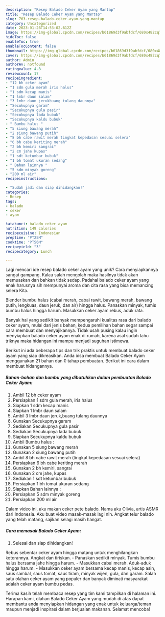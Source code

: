 ```yaml
---
description: "Resep Balado Ceker Ayam yang Mantap"
title: "Resep Balado Ceker Ayam yang Mantap"
slug: 703-resep-balado-ceker-ayam-yang-mantap
category: Uncategorized
date: 2023-01-26T14:53:02.612Z
image: https://img-global.cpcdn.com/recipes/b61869d3f9abfdcf/680x482cq70/balado-ceker-ayam-foto-resep-utama.jpg
hideToc: false
enableToc: true
enableTocContent: false
thumbnail: https://img-global.cpcdn.com/recipes/b61869d3f9abfdcf/680x482cq70/balado-ceker-ayam-foto-resep-utama.jpg
cover: https://img-global.cpcdn.com/recipes/b61869d3f9abfdcf/680x482cq70/balado-ceker-ayam-foto-resep-utama.jpg
author: Admin
authorAv: notfound
ratingvalue: 4.8
reviewcount: 17
recipeingredient:
- "12 bh ceker ayam"
- "1 sdm gula merah iris halus"
- "1 sdm kecap manis"
- "1 lmbr daun salam"
- "3 lmbr daun jerukbuang tulang daunnya"
- "Secukupnya garam"
- "Secukupnya gula pasir"
- "Secukupnya lada bubuk"
- "Secukupnya kaldu bubuk"
- " Bumbu halus "
- "5 siung bawang merah"
- "2 siung bawang putih"
- "8 bh cabe rawit merah tingkat kepedasan sesuai selera"
- "6 bh cabe keriting merah"
- "2 bh kemiri sangrai"
- "2 cm jahe kupas"
- "1 sdt ketumbar bubuk"
- "1 bh tomat ukuran sedang"
- " Bahan lainnya "
- "5 sdm minyak goreng"
- "200 ml air"
recipeinstructions:

- "Sudah jadi dan siap dihidangkan!"
categories:
- Resep
tags:
- balado
- ceker
- ayam

katakunci: balado ceker ayam 
nutrition: 149 calories
recipecuisine: Indonesian
preptime: "PT25M"
cooktime: "PT56M"
recipeyield: "3"
recipecategory: Lunch

---
```





Lagi mencari ide resep balado ceker ayam yang unik? Cara menyiapkannya sangat gampang. Kalau salah mengolah maka hasilnya tidak akan memuaskan dan bahkan tidak sedap. Padahal balado ceker ayam yang enak harusnya sih mempunyai aroma dan cita rasa yang bisa memancing selera Kita.





Blender bumbu halus (cabai merah, cabai rawit, bawang merah, bawang putih, lengkuas, daun jeruk, dan air) hingga halus. Panaskan minyak, tumis bumbu halus hingga harum. Masukkan ceker ayam rebus, aduk rata.

Banyak hal yang sedikit banyak mempengaruhi kualitas rasa dari balado ceker ayam, mulai dari jenis bahan, kedua pemilihan bahan segar sampai cara membuat dan menyajikannya. Tidak usah pusing kalau ingin menyiapkan balado ceker ayam enak di rumah, karena asal sudah tahu triknya maka hidangan ini mampu menjadi suguhan istimewa.






Berikut ini ada beberapa tips dan trik praktis untuk membuat balado ceker ayam yang siap dikreasikan. Anda bisa membuat Balado Ceker Ayam menggunakan 21 bahan dan 0 tahap pembuatan. Berikut ini cara dalam membuat hidangannya.

<!--inarticleads1-->

##### Bahan-bahan dan bumbu yang dibutuhkan dalam pembuatan Balado Ceker Ayam:

1. Ambil 12 bh ceker ayam
1. Persiapkan 1 sdm gula merah, iris halus
1. Siapkan 1 sdm kecap manis
1. Siapkan 1 lmbr daun salam
1. Ambil 3 lmbr daun jeruk,buang tulang daunnya
1. Gunakan Secukupnya garam
1. Sediakan Secukupnya gula pasir
1. Sediakan Secukupnya lada bubuk
1. Siapkan Secukupnya kaldu bubuk
1. Ambil  Bumbu halus :
1. Gunakan 5 siung bawang merah
1. Gunakan 2 siung bawang putih
1. Ambil 8 bh cabe rawit merah (tingkat kepedasan sesuai selera)
1. Persiapkan 6 bh cabe keriting merah
1. Gunakan 2 bh kemiri, sangrai
1. Gunakan 2 cm jahe, kupas
1. Sediakan 1 sdt ketumbar bubuk
1. Persiapkan 1 bh tomat ukuran sedang
1. Siapkan  Bahan lainnya :
1. Persiapkan 5 sdm minyak goreng
1. Persiapkan 200 ml air


Dalam video ini, aku makan ceker pete balado. Nama aku Olivia, artis ASMR dari Indonesia. Aku buat video masak-masak lagi nih. Angkat telur balado yang telah matang, sajikan selagi masih hangat. 

<!--inarticleads2-->

##### Cara memasak Balado Ceker Ayam:


1. Selesai dan siap dihidangkan!

Rebus sebentar ceker ayam hingga matang untuk menghilangkan kotorannya. Angkat dan tiriskan. - Panaskan sedikit minyak. Tumis bumbu halus bersama jahe hingga harum. - Masukkan cabai merah. Aduk-aduk hingga harum. - Masukkan ceker ayam bersama kecap manis, kecap asin, saus sambal, saus tomat, saus tiram, minyak wijen, gula, dan garam. Salah satu olahan ceker ayam yang populer dan banyak diminati masyarakat adalah ceker ayam bumbu pedas. 

Terima kasih telah membaca resep yang tim kami tampilkan di halaman ini. Harapan kami, olahan Balado Ceker Ayam yang mudah di atas dapat membantu anda menyiapkan hidangan yang enak untuk keluarga/teman maupun menjadi inspirasi dalam berjualan makanan. Selamat mencoba!
